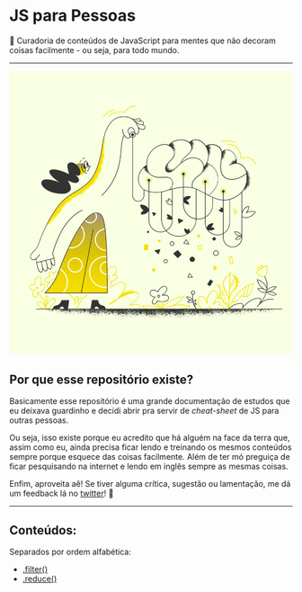 # JS para Pessoas
📒 Curadoria de conteúdos de JavaScript para mentes que não decoram coisas facilmente - ou seja, para todo mundo.

* * *

![Pessoa de cabelo comprido, calça amarela e botas na cor preta segurando uma representação de um cérebro no momento de programar. Vários corações e figuras geométricas saem desse cérebro. Há algumas flores e plantas no chão.](./imagens/readme-img.png "Imagem de Crayon")

## Por que esse repositório existe?
Basicamente esse repositório é uma grande documentação de estudos que eu deixava guardinho e decidi abrir pra servir de *cheat-sheet* de JS para outras pessoas.

Ou seja, isso existe porque eu acredito que há alguém na face da terra que, assim como eu, ainda precisa ficar lendo e treinando os mesmos conteúdos sempre porque esquece das coisas facilmente. Além de ter mó preguiça de ficar pesquisando na internet e lendo em inglês sempre as mesmas coisas.

Enfim, aproveita aê! Se tiver alguma crítica, sugestão ou lamentação, me dá um feedback lá no [twitter](http://twitter.com/miglsoares)! 💛

* * *

## Conteúdos:
Separados por ordem alfabética:

- [.filter()](./conteúdos/filter.md)
- [.reduce()](./conteúdos/reduce.md)
